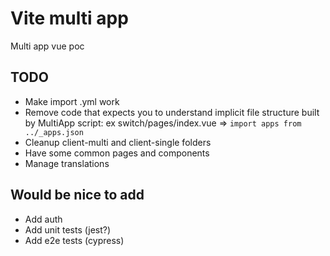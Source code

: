 # Vite multi app

Multi app vue poc

## TODO

- Make import .yml work
- Remove code that expects you to understand implicit file structure built by MultiApp script: ex switch/pages/index.vue => `import apps from ../_apps.json`
- Cleanup client-multi and client-single folders 
- Have some common pages and components
- Manage translations

## Would be nice to add
- Add auth
- Add unit tests (jest?)
- Add e2e tests (cypress)